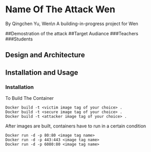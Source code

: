 # Name Of The Attack Wen
By Qingchen Yu, Wen\n
A building-in-progress project for Wen

##Demostration of the attack
##Target Audiance 
###Teachers
###Students
## Design and Architecture
## Installation and Usage
### Installation
To Build The Container
```
Docker build -t <victim image tag of your choice> .
Docker build -t <secure image tag of your choice> .
Docker build -t <attacker image tag of your choice> .
```
After images are built, containers have to run in a certain condition
```
Docker run -d -p 80:80 <image tag name>
Docker run -d -p 443:443 <image tag name>
Docker run -d -p 6080:80 <image tag name>
```
